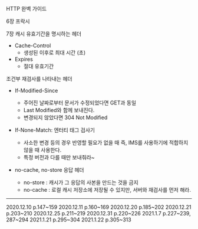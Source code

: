 HTTP 완벽 가이드 

6장 프락시 

7장 캐시
유효기간을 명시하는 헤더 
- Cache-Control
    - 생성된 이후로 최대 시간 (초) 
- Expires 
    - 절대 유효기간

조건부 재검사를 나타내는 헤더
- If-Modified-Since
    - 주어진 날짜로부터 문서가 수정되었다면 GET과 동일 
    - Last Modified와 함께 보내진다. 
    - 변경되지 않았다면 304 Not Modified
- If-None-Match: 엔터티 태그 검사기 
    - 사소한 변경 등의 경우 반영할 필요가 없을 때 즉, IMS를 사용하기에 적합하지 않을 때 사용한다. 
    - 특정 버전과 다를 때만 보내줘라~

- no-cache, no-store 응답 헤더
    - no-store : 캐시가 그 응답의 사본을 만드는 것을 금지
    - no-cache : 로컬 캐시 저장소에 저장될 수 있지만, 서버와 재검사를 먼저 해라. 
---
2020.12.10 p.147~159
2020.12.11 p.160~169
2020.12.20 p.185~202
2020.12.21 p.203~210
2020.12.25 p.211~219
2020.12.31 p.220~226
2021.1.7 p.227~239, 287~294
2021.1.21 p.295~304
2021.1.22 p.305~313